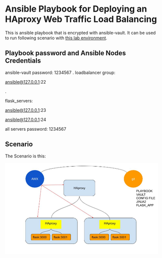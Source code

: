# Ansible Playbook for Deploying an HAproxy Web Traffic Load Balancing
This is ansible playbook that is encrypted with ansible-vault. It can be used to run following scenario with [this lab environment](https://github.com/amirhne/flask-haproxy-scenario-lab).

## Playbook password and Ansible Nodes Credentials
ansible-vault password: 1234567
.
loadbalancer group:

ansible@127.0.0.1:22

.

flask_servers:

ansible@127.0.0.1:23

ansible@127.0.0.1:24

all servers password: 1234567

## Scenario
The Scenario is this:

![Scenario Pic](https://github.com/amirhne/flask-haproxy-scenario-playbook/blob/master/scenario.jpg)
